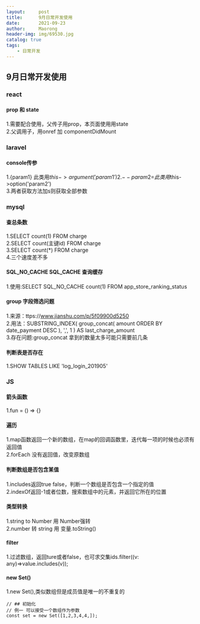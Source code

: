 ```yaml
---
layout:     post
title:      9月日常开发使用
date:       2021-09-23
author:     Maorong
header-img: img/69530.jpg
catalog: true
tags:
    - 日常开发
---
```

## 9月日常开发使用
### react
#### prop 和 state
1.需要配合使用，父传子用prop，本页面使用用state  
2.父调用子，用onref 加 componentDidMount  


### laravel
#### console传参
1.{param1} 此类用$this->argument('param1')  
2.{--param2=} 此类用$this->option('param2')  
3.两者获取方法加s则获取全部参数

### mysql
#### 查总条数
1.SELECT count(1) FROM charge  
2.SELECT count(主键id) FROM charge  
3.SELECT count(*) FROM charge  
4.三个速度差不多  

#### SQL_NO_CACHE SQL_CACHE 查询缓存
1.使用:SELECT SQL_NO_CACHE count(1) FROM app_store_ranking_status  

#### group 字段筛选问题
1.来源：ttps://www.jianshu.com/p/5f09900d5250  
2.用法：SUBSTRING_INDEX( group_concat( amount ORDER BY date_payment DESC ), ',', 1 ) AS last_charge_amount  
3.存在问题:group_concat 拿到的数量太多可能只需要前几条

#### 判断表是否存在
1.SHOW TABLES LIKE 'log_login_201905'

### JS
#### 箭头函数
1.fun = () => {}

#### 遍历
1.map函数返回一个新的数组，在map的回调函数里，迭代每一项的时候也必须有返回值  
2.forEach 没有返回值，改变原数组

#### 判断数组是否包含某值
1.includes返回true false，判断一个数组是否包含一个指定的值  
2.indexOf返回-1或者位数，搜索数组中的元素，并返回它所在的位置

#### 类型转换
1.string to Number 用 Number强转  
2.number 转 string 用 变量.toString()

#### filter
1.过滤数组，返回ture或者false，也可求交集ids.filter((v: any)=>value.includes(v));

#### new Set()
1.new Set(),类似数组但是成员值是唯一的不重复的
```
// ## 初始化
// 例一 可以接受一个数组作为参数
const set = new Set([1,2,3,4,4,]);
```